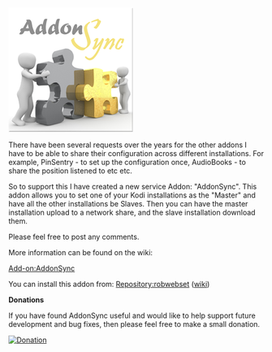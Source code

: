 ![AddonSync](icon.png)

There have been several requests over the years for the other addons I have to be able to share their configuration across different installations. For example, PinSentry - to set up the configuration once, AudioBooks - to share the position listened to etc etc.

So to support this I have created a new service Addon: "AddonSync". This addon allows you to set one of your Kodi installations as the "Master" and have all the other installations be Slaves. Then you can have the master installation upload to a network share, and the slave installation download them.

Please feel free to post any comments.

More information can be found on the wiki:

[Add-on:AddonSync](https://github.com/robwebset/service.addonsync/wiki)

You can install this addon from: [Repository:robwebset](https://github.com/robwebset/repository.robwebset/blob/master/repos/repository.robwebset/repository.robwebset-1.0.0.zip) ([wiki](https://github.com/robwebset/repository.robwebset/wiki))

__Donations__

If you have found AddonSync useful and would like to help support future development and bug fixes, then please feel free to make a small donation.

[![Donation](https://www.paypalobjects.com/en_GB/i/btn/btn_donate_SM.gif)](https://www.paypal.com/cgi-bin/webscr?cmd=_s-xclick&hosted_button_id=MPNLLJYT9ZGDA)
